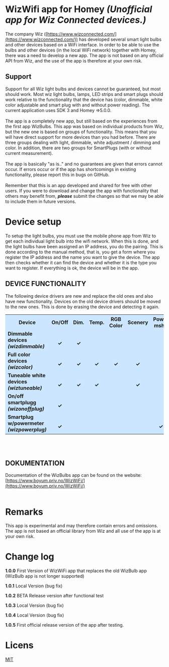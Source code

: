 # WizWifi app for Homey *(Unofficial app for Wiz Connected devices.)*

The company Wiz ([https://www.wizconnected.com/](https://www.wizconnected.com/)) has developed several smart light bulbs and other devices based on a WiFi interface. In order to be able to use the bulbs and other devices (in the local WiFi network) together with Homey, there was a need to develop a new app. The app is not based on any official API from Wiz, and the use of the app is therefore at your own risk.

## Support

Support for all Wiz light bulbs and devices cannot be guaranteed, but most should work. Most wiz light bulbs, lamps, LED strips and smart plugs should work relative to the functionality that the device has (color, dimmable, white color adjustable and smart plug with and without power reading). The current application uses SDK 3 and Homey =>5.0.0.<br><br>
The app is a completely new app, but still based on the experiences from the first app WizBulbs. This app was based on individual products from Wiz, but the new one is based on groups of functionality. This means that you will have direct support for more devices than you had before. There are three groups dealing with light, dimmable, white adjustment / dimming and color. In addition, there are two groups for SmartPlugs (with or without current measurement).<br><br>
The app is basically "as is.." and no guarantees are given that errors cannot occur. If errors occur or if the app has shortcomings in existing functionality, please report this in bugs on GitHub.<br><br>
Remember that this is an app developed and shared for free with other users. If you were to download and change the app with functionality that others may benefit from, ***please*** submit the changes so that we may be able to include them in future versions.

# Device setup
To setup the light bulbs, you must use the mobile phone app from Wiz to get each individual light bulb into the wifi network. When this is done, and the light bulbs have been assigned an IP address, you do the pairing. This is done according to the manual method, that is, you get a form where you register the IP address and the name you want to give the device. The app then checks whether it can find the device and whether it is the type you want to register. If everything is ok, the device will be in the app.


## DEVICE FUNCTIONALITY
The following device drivers are new and replace the old ones and also have new functionality. Devices on the old device drivers should be moved to the new ones. This is done by erasing the device and detecting it again.
<center>
<table style="background:#cce6ff">
  <tr>
    <th style="width:150px">Device</th>
    <th  style="width:75px">On/Off</th>
    <th  style="width:75px">Dim.</th>
    <th  style="width:75px">Temp.</th>
    <th  style="width:75px">RGB Color</th>
    <th  style="width:75px">Scenery</th>
    <th  style="width:75px">Power mshr.</th>
    <th  style="width:75px">Tested</th>
  </tr>
  <tr>
    <td><b>Dimmable devices<br><i>(wizdimmable)</i></b></td>
    <td style="text-align:center"><br><b>&checkmark;</b></td>
    <td style="text-align:center"><br><b>&checkmark;</b></td>
    <td style="text-align:center"><br><b></b></td>
    <td style="text-align:center"> </td>
    <td style="text-align:center"><br><b></b></td>
    <td style="text-align:center"> </td>
    <td style="text-align:center"><br><b>&checkmark;</b></td>
  </tr>
  <tr>
    <td><b>Full color devices<br><i>(wizcolor)</i></b></td>
    <td style="text-align:center"><br><b>&checkmark;</b></td>
    <td style="text-align:center"><br><b>&checkmark;</b></td>
    <td style="text-align:center"><br><b>&checkmark;</b></td>
    <td style="text-align:center"><br><b>&checkmark;</b></td>
    <td style="text-align:center"><br><b>&checkmark;</b></td>
    <td style="text-align:center"> </td>
    <td style="text-align:center"><br><b>&checkmark;</b></td>
  </tr>
<tr>
    <td><b>Tuneable white devices<br><i>(wiztuneable)</i></b></td>
    <td style="text-align:center"><br><b>&checkmark;</b></td>
    <td style="text-align:center"><br><b>&checkmark;</b></td>
    <td style="text-align:center"><br><b>&checkmark;</b></td>
    <td style="text-align:center"><br><b></b></td>
    <td style="text-align:center"><br><b>&checkmark;</b></td>
    <td style="text-align:center"><br></td>
    <td style="text-align:center"><br><b>&checkmark;</b></td>
  </tr>
<tr>
    <td><b>On/off smartplugg<br><i>(wizonoffplug)</i></b></td>
    <td style="text-align:center"><br><b>&checkmark;</b></td>
    <td style="text-align:center"><br></td>
    <td style="text-align:center"><br></td>
    <td style="text-align:center"><br></td>
    <td style="text-align:center"><br></td>
    <td style="text-align:center"><br></td>
    <td style="text-align:center"><br><b>&checkmark;</b></td>
  </tr>
<tr>
    <td><b>Smartplug w/powermeter<br><i>(wizpowerplug)</i></b></td>
    <td style="text-align:center"><br><b>&checkmark;</b></td>
    <td style="text-align:center"><br></td>
    <td style="text-align:center"><br></td>
    <td style="text-align:center"><br></td>
    <td style="text-align:center"><br></td>
    <td style="text-align:center"><br><b>&checkmark;</b></td>
    <td style="text-align:center"><br><b>&checkmark;</b></td>
  </tr>
</table></center>
<br><br>

## DOKUMENTATION
Documentation of the WizBulbs app can be found on the website: [https://www.boyum.priv.no/WizWiFi/](https://www.boyum.priv.no/WizWiFi/)
<br><br>

# Remarks
This app is experimental and may therefore contain errors and omissions. The app is not based an official library from Wiz and all use of the app is at your own risk.

# Change log

**1.0.0** First Version of WizWiFi app that replaces the old WizBulb app (WizBulb app is not longer supported) 

**1.0.1** Local Version (bug fix)

**1.0.2** BETA Release version after functional test

**1.0.3** Local Version (bug fix)

**1.0.4** Local Version (bug fix)

**1.0.5** First official release version of the app after testing. 


# Licens
[MIT](https://github.com)
